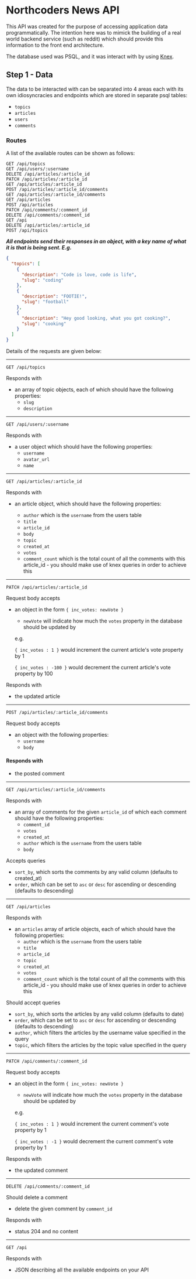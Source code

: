 # Northcoders News API

This API was created for the purpose of accessing application data programmatically. The intention here was to mimick the building of a real world backend service (such as reddit) which should provide this information to the front end architecture.

The database used was PSQL, and it was interact with by using [Knex](https://knexjs.org).

## Step 1 - Data

The data to be interacted with can be separated into 4 areas each with its own idiosyncracies and endpoints which are stored in separate psql tables:

- `topics`
- `articles`
- `users`
- `comments`

### Routes

A list of the available routes can be shown as follows:

```http
GET /api/topics
GET /api/users/:username
DELETE /api/articles/:article_id
PATCH /api/articles/:article_id
GET /api/articles/:article_id
POST /api/articles/:article_id/comments
GET /api/articles/:article_id/comments
GET /api/articles
POST /api/articles
PATCH /api/comments/:comment_id
DELETE /api/comments/:comment_id
GET /api
DELETE /api/articles/:article_id
POST /api/topics
```

_**All endpoints send their responses in an object, with a key name of what it is that is being sent. E.g.**_

```json
{
  "topics": [
    {
      "description": "Code is love, code is life",
      "slug": "coding"
    },
    {
      "description": "FOOTIE!",
      "slug": "football"
    },
    {
      "description": "Hey good looking, what you got cooking?",
      "slug": "cooking"
    }
  ]
}
```

Details of the requests are given below:

---

```http
GET /api/topics
```

Responds with

- an array of topic objects, each of which should have the following properties:
  - `slug`
  - `description`

---

```http
GET /api/users/:username
```

Responds with

- a user object which should have the following properties:
  - `username`
  - `avatar_url`
  - `name`

---

```http
GET /api/articles/:article_id
```

Responds with

- an article object, which should have the following properties:

  - `author` which is the `username` from the users table
  - `title`
  - `article_id`
  - `body`
  - `topic`
  - `created_at`
  - `votes`
  - `comment_count` which is the total count of all the comments with this article_id - you should make use of knex queries in order to achieve this

---

```http
PATCH /api/articles/:article_id
```

Request body accepts

- an object in the form `{ inc_votes: newVote }`

  - `newVote` will indicate how much the `votes` property in the database should be updated by

  e.g.

  `{ inc_votes : 1 }` would increment the current article's vote property by 1

  `{ inc_votes : -100 }` would decrement the current article's vote property by 100

Responds with

- the updated article

---

```http
POST /api/articles/:article_id/comments
```

Request body accepts

- an object with the following properties:
  - `username`
  - `body`

#### Responds with

- the posted comment

---

```http
GET /api/articles/:article_id/comments
```

Responds with

- an array of comments for the given `article_id` of which each comment should have the following properties:
  - `comment_id`
  - `votes`
  - `created_at`
  - `author` which is the `username` from the users table
  - `body`

Accepts queries

- `sort_by`, which sorts the comments by any valid column (defaults to created_at)
- `order`, which can be set to `asc` or `desc` for ascending or descending (defaults to descending)

---

```http
GET /api/articles
```

Responds with

- an `articles` array of article objects, each of which should have the following properties:
  - `author` which is the `username` from the users table
  - `title`
  - `article_id`
  - `topic`
  - `created_at`
  - `votes`
  - `comment_count` which is the total count of all the comments with this article_id - you should make use of knex queries in order to achieve this

Should accept queries

- `sort_by`, which sorts the articles by any valid column (defaults to date)
- `order`, which can be set to `asc` or `desc` for ascending or descending (defaults to descending)
- `author`, which filters the articles by the username value specified in the query
- `topic`, which filters the articles by the topic value specified in the query

---

```http
PATCH /api/comments/:comment_id
```

Request body accepts

- an object in the form `{ inc_votes: newVote }`

  - `newVote` will indicate how much the `votes` property in the database should be updated by

  e.g.

  `{ inc_votes : 1 }` would increment the current comment's vote property by 1

  `{ inc_votes : -1 }` would decrement the current comment's vote property by 1

Responds with

- the updated comment

---

```http
DELETE /api/comments/:comment_id
```

Should delete a comment

- delete the given comment by `comment_id`

Responds with

- status 204 and no content

---

```http
GET /api
```

Responds with

- JSON describing all the available endpoints on your API
